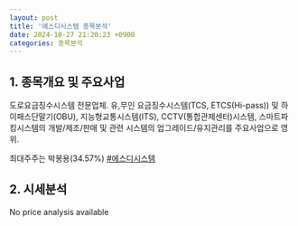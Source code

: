 ```yaml
---
layout: post
title: '에스디시스템 종목분석'
date: 2024-10-27 21:20:23 +0900
categories: 종목분석
---
```


## 1. 종목개요 및 주요사업

도로요금징수시스템 전문업체. 유,무인 요금징수시스템(TCS, ETCS(Hi-pass)) 및 하이패스단말기(OBU), 지능형교통시스템(ITS), CCTV(통합관제센터)시스템, 스마트파킹시스템의 개발/제조/판매 및 관련 시스템의 업그레이드/유지관리를 주요사업으로 영위. 

최대주주는 박봉용(34.57%)
[#에스디시스템](#)

## 2. 시세분석

No price analysis available
